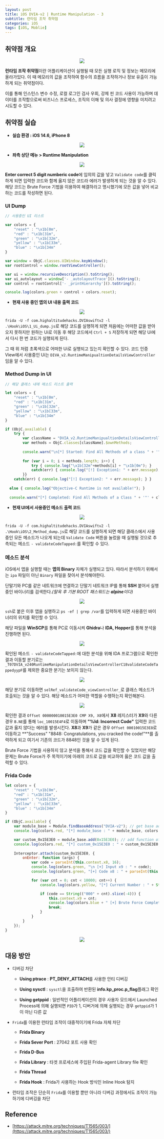 ```yaml
---
layout: post
title: iOS DVIA-v2 | Runtime Manipulation - 3
subtitle: 런타임 조작 취약점
categories: iOS
tags: [iOS, Moblie]
---
```


## 취약점 개요

<p align="center">
<img src ="https://github.com/peoplstar/peoplstar.github.io/assets/78135526/c535174a-2c44-4fe7-8f6a-0223a01848d8">
</p>

**런타임 조작 취약점**이란 어플리케이션이 실행될 때 모든 실행 로직 및 정보는 메모리에 올라가있다. 이 때 메모리의 값을 조작하여 함수의 흐름을 조작하거나 정보 유출이 가능하게 되는 취약점이다.

이를 통해 인스턴스 변수 수정, 로컬 로그인 검사 우회, 강제 핀 코드 사용이 가능하며 데이터를 조작함으로써 비즈니스 프로세스, 조직의 이해 및 의사 결정에 영향을 미치려고 시도할 수 있다.

## 취약점 실습

* **실습 환경 : iOS 14.6, iPhone 8**

<p align="center">
<img src ="https://github.com/peoplstar/peoplstar.github.io/assets/78135526/210b2789-38c1-43b7-bbd8-6c9fb23d3396">
</p>

* **좌측 상단 메뉴 > Runtime Manipulation**

<p align="center">
<img src ="https://github.com/peoplstar/peoplstar.github.io/assets/78135526/ae24e9f5-2d63-4ed7-8d3f-41e60265742f">
</p>

**Enter correct 5 digit numberic code**에 임의의 값을 넣고 `Validate code`를 클릭하게 되면 입력한 코드와 함께 옳지 않은 코드라 에러가 발생하게 되는 것을 알 수 있다. 해당 코드는 Brute Force 기법을 이용하여 해결하라고 명시했기에 모든 값을 넣어 비교 하는 코드를 작성하면 된다.

### UI Dump

```Javascript
// 사용중인 UI 리스트

var colors = {
    "reset" : "\x1b[0m",
    "red" : "\x1b[31m",
    "green" : "\x1b[32m",
    "yellow" : "\x1b[33m",
    "blue" : "\x1b[34m"
}

var window = ObjC.classes.UIWindow.keyWindow();
var rootControl = window.rootViewController();

var ui = window.recursiveDescription().toString();
var ui_autolayout = window['- _autolayoutTrace']().toString();
var control = rootControl['- _printHierarchy']().toString();

console.log(colors.green + control + colors.reset); 
```

* **현재 사용 중인 앱의 UI 내용 출력 코드**

<p align="center">
<img src ="https://github.com/peoplstar/peoplstar.github.io/assets/78135526/82ed9c23-f325-4e6d-82c8-20c9653f83ce">
</p>

`frida -U -f com.highaltitudehacks.DVIAswiftv2 -l .\Hook\iOS\1_Ui_dump.js`로 해당 코드를 실행하게 되면 처음에는 어떠한 값을 받아오지 못하지만 원하는 Ui로 이동 후 해당 코드에서 `Ctrl + S` 저장하게 되면 해당 Ui에서 다시 한 번 코드가 실행되게 된다.

그 때 위 처럼 초록색으로 어떠한 Ui로 실행되고 있는지 확인할 수 있다. 코드 인증 View에서 사용중인 Ui는 `DIVA_v2.RuntimeManipualtionDetailsViewController`임을 알 수 있다.

### Method Dump in UI

```Javascript
// 해당 클래스 내에 메소드 리스트 출력

let colors = {
    "reset" : "\x1b[0m",
    "red" : "\x1b[31m",
    "green" : "\x1b[32m",
    "yellow" : "\x1b[33m",
    "blue" : "\x1b[34m"
}

if (ObjC.available) {
    try {
        var className = "DVIA_v2.RuntimeManipualtionDetailsViewController";    // 찾고 싶은 class 이름으로 변경
        var methods = ObjC.classes[className].$ownMethods;
  
        console.warn("\n[*] Started: Find All Methods of a class " + '"' + className + '"');
        
        for (var i = 0; i < methods.length; i++) {
            try { console.log("\x1b[32m"+methods[i] + "\x1b[0m"); }
            catch(err) { console.log("[!] Exception1: " + err.message); }
        }}
    catch(err) { console.log("[!] Exception2: " + err.message); } }
  
  else { console.log("Objective-C Runtime is not available!"); }
  
  console.warn("[*] Completed: Find All Methods of a Class " + '"' + className + '"');
```

* **현재 UI에서 사용중인 메소드 출력 코드**

<p align="center">
<img src ="https://github.com/peoplstar/peoplstar.github.io/assets/78135526/be0dee00-8d08-4a3e-9643-f29fdc989313">
</p>

`frida -U -f com.highaltitudehacks.DVIAswiftv2 -l .\Hook\iOS\2_Method_dump.js`로 해당 코드를 실행하게 되면 해당 클래스에서 사용중인 모든 메소드가 나오게 되는데 `Validate Code` 버튼을 눌렀을 때 실행될 것으로 추측되는 메소드 `- validateCodeTapped:`를 확인할 수 있다.

### 메소드 분석

iOS에서 앱을 실행할 때는 **앱의 Binary** 자체가 실행되고 있다. 따라서 분석하기 위해서는 `ipa` 파일이 아닌 `Binary` 파일을 찾아서 분석해야한다.

단말기와 PC를 같은 네트워크에 연결하고 단말기 네트워크 IP를 통해 **SSH** 붙어서 실행중인 바이너리를 검색한다._(탈옥 후 기본 ROOT 패스워드는 **alpine**이다)_

<p align="center">
<img src ="https://github.com/peoplstar/peoplstar.github.io/assets/78135526/5a51d272-2494-4f86-9327-70ac65e6e6a8">
</p>

`ssh`로 붙은 이후 앱을 실행하고 `ps -ef | grep /var`를 입력하게 되면 사용중인 바이너리의 위치를 확인할 수 있다.

해당 파일을 **WinSCP**를 통해 PC로 이동시켜 **Ghidra**나 **IDA, Hopper**를 통해 분석을 진행하면 된다.

<p align="center">
<img src ="https://github.com/peoplstar/peoplstar.github.io/assets/78135526/f4ccdb50-237e-4f08-a8d9-ebb3664ca248">
</p>

확인된 메소드 `- validateCodeTapped:`에 대한 분석을 위해 IDA 프로그램으로 확인한 결과 이동할 분기로는 `_T07DVIA_v240RuntimeManipulationDetailsViewControllerC18validateCodeTappedyypF`를 제외한 중요한 분기는 보이지 않는다.

<p align="center">
<img src ="https://github.com/peoplstar/peoplstar.github.io/assets/78135526/01725aa9-38a1-451a-a0ab-f50333cb8546">
</p>

해당 분기로 이동하면 `selRef_validateCode_viewController_`로 클래스 메소드가 호출되는 것을 알 수 있다. 해당 메소드가 어떠한 역할을 수행하는지 확인해본다.

<p align="center">
<img src ="https://github.com/peoplstar/peoplstar.github.io/assets/78135526/5ecd8bdc-73bf-4e9b-909d-ec2fe7b663da">
</p>

확인한 결과 `Offset 000000010015E3E0 CMP X9, X8`에서 **X8** 레지스터가 **X9**와 다른 경우 `B.NE`를 통해 `loc_10015E4F4`로 이동하며 **"%ld: Incorrect Code"** 입력한 코드 값과 옳지 않다는 에러를 발생시킨다.
**X8**과 **X9**가 같은 경우 `Offset 00010015E3E8`로 이동하고  **"Success" "8848: Congratulations, you cracked the code!"**를 출력하게 되고 여기서 기존의 코드가 8848인 것을 알 수 있게 된다.

Brute Force 기법을 사용하지 않고 분석을 통해서 코드 값을 확인할 수 있었지만 해당 문제는 Brute Force가 주 목적이기에 아래의 코드로 값을 비교하여 옳은 코드 값을 출력할 수 있다.
 
### Frida Code

```javascript
let colors = {
    "reset" : "\x1b[0m",
    "red" : "\x1b[31m",
    "green" : "\x1b[32m",
    "yellow" : "\x1b[33m",
    "blue" : "\x1b[34m"
}

if (ObjC.available) {
    var module_base = Module.findBaseAddress("DVIA-v2"); // get base addr > App Name
    console.log(colors.red, "[*] module_base : " + module_base, colors.reset);

    var custom_0x15E3E0 = module_base.add(0x15E3E0); // add function offset
    console.log(colors.red, "[*] custom_0x15E3E0 : " + custom_0x15E3E0, colors.reset);
    
    Interceptor.attach(custom_0x15E3E0, {
        onEnter: function (args) {
            var code = parseInt(this.context.x8, 16);
            console.log(colors.green, "\n [+] Input x9 : " + code);
            console.log(colors.green, "[+] Code x8 : " + parseInt(this.context.x8, 16) + "\n");

            for (var cnt = 0; cnt < 10000; cnt++) {
                console.log(colors.yellow, "[*] Current Number : " + String(("000" + cnt).slice(-4)));

                if (code == String(("000" + cnt).slice(-4))) {
                    this.context.x9 = cnt;
                    console.log(colors.blue + " [+] Brute Force Complete : " + String(("000" + cnt).slice(-4)));
                    break;
                }
            }
        }
    });
}
```

<p align="center">
<img src ="https://github.com/peoplstar/peoplstar.github.io/assets/78135526/8e773a85-4dcb-4b34-b523-a87b4ae68b27">
</p>

## 대응 방안

* 디버깅 차단

    * **Using ptrace** : **PT_DENY_ATTACH**를 사용한 안티 디버깅

    * **Using sysctl** : `sysctl`을 호출하여 반환된 **info.kp_proc.p_flag**플래그 확인

    * **Using getppid** : 일반적인 어플리케이션의 경우 사용자 모드에서 Launched Process에 의해 실행되면 `PID`가 1, 디버거에 의해 실행되는 경우 `getppid`가 1이 아닌 다른 값
    
* `Frida`를 이용한 런타임 조작이 대중적이기에 Frida 자체 차단

    * **Frida Binary**

    * **Frida Sever Port** : 27042 포트 사용 확인

    * **Frida D-Bus**

    * **Frida Library** : 타겟 프로세스에 주입된 Frida-agent Library file 확인

    * **Frida Thread**

    * **Frida Hook** : Frida가 사용하는 Hook 방식인 Inline Hook 탐지

* 런타임 조작은 단순히 `Frida`를 이용할 뿐만 아니라 디버깅 과정에서도 조작이 가능하기에 디버깅을 차단

## Reference

* [https://attack.mitre.org/techniques/T1565/003/](https://attack.mitre.org/techniques/T1565/003/)

